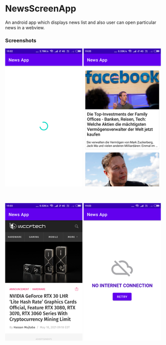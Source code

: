 # NewsScreenApp
An android app which displays news list and also user can open particular news in a webview.

<h3>Screenshots</h3>

<div class="row">
      <img src="https://raw.githubusercontent.com/sanjay45/NewsScreenApp/main/screenshots/Loading.png" width="250">
      <img src="https://raw.githubusercontent.com/sanjay45/NewsScreenApp/main/screenshots/News_List_Screen.png" width="250">     
      
</div>
<br>
<br>
<br>
<div class="row">
      <img src="https://raw.githubusercontent.com/sanjay45/NewsScreenApp/main/screenshots/WebView_Screen.png" width="250">
      <img src="https://raw.githubusercontent.com/sanjay45/NewsScreenApp/main/screenshots/No_Internet_Connection.png" width="250">
</div>


